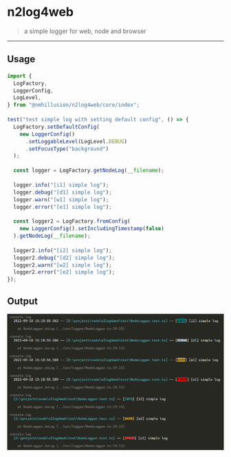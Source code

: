# n2log4web

> a simple logger for web, node and browser

---

## Usage

```typescript
import {
  LogFactory,
  LoggerConfig,
  LogLevel,
} from "@nmhillusion/n2log4web/core/index";

test("test simple log with setting default config", () => {
  LogFactory.setDefaultConfig(
    new LoggerConfig()
      .setLoggableLevel(LogLevel.DEBUG)
      .setFocusType("background")
  );

  const logger = LogFactory.getNodeLog(__filename);

  logger.info("[i1] simple log");
  logger.debug("[d1] simple log");
  logger.warn("[w1] simple log");
  logger.error("[e1] simple log");

  const logger2 = LogFactory.fromConfig(
    new LoggerConfig().setIncludingTimestamp(false)
  ).getNodeLog(__filename);

  logger2.info("[i2] simple log");
  logger2.debug("[d2] simple log");
  logger2.warn("[w2] simple log");
  logger2.error("[e2] simple log");
});
```

## Output

![OutputImage](screenshots/example-1.png)